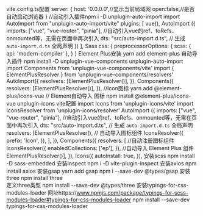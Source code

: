 vite.config.ts配置
server: {
    host: '0.0.0.0',//显示当前局域网
    open:false,//是否自动启动浏览器
  }
//自动引入插件npm i -D unplugin-auto-import
import AutoImport from "unplugin-auto-import/vite"
 plugins: [
    vue(),
    AutoImport ({
      imports: ["vue", "vue-router", "pinia"], //自动引入vue的ref、toRefs、onmounted等，无需在页面中再次引入
      dts: "src/auto-import.d.ts", // 生成 `auto-import.d.ts` 全局声明
    })
  ],
  Sass
  css: {
  preprocessorOptions: {
    scss: { api: 'modern-compiler' },
  }
}
  Element Plus安装
  yarn add element-plus
  自动导入插件
  npm install -D unplugin-vue-components unplugin-auto-import
  import Components from 'unplugin-vue-components/vite'
  import { ElementPlusResolver } from 'unplugin-vue-components/resolvers'
  AutoImport({
      resolvers: [ElementPlusResolver()],
    }),
    Components({
      resolvers: [ElementPlusResolver()],
    }),
//Icon图标
yarn add @element-plus/icons-vue
// Element自动导入 图标
npm install @element-plus/icons-vue  unplugin-icons
vite配置
import Icons from 'unplugin-icons/vite'
import IconsResolver from 'unplugin-icons/resolver'
AutoImport ({
      imports: ["vue", "vue-router", "pinia"], //自动引入vue的ref、toRefs、onmounted等，无需在页面中再次引入
      dts: "src/auto-import.d.ts", // 生成 `auto-import.d.ts` 全局声明
      resolvers: [ElementPlusResolver(),
        // 自动导入图标组件
        IconsResolver({
          prefix: 'Icon',
        }),
      ],
    }),
    Components({
      resolvers: [
        //自动注册图标组件
        IconsResolver({
          enabledCollections: ['ep'],
        }),
        //自动导入 Element Plus 组件
        ElementPlusResolver()],
    }),
    Icons({
      autoInstall: true,
    }),
安装scss npm install -D sass-embedded
安装Inspect npm i -D vite-plugin-inspect
安装axios npm install axios
安装gsap
yarn add gsap
npm i --save-dev @types/gsap
安装three
npm install three  
定义three类型
npm install --save-dev @types/three
安装typings-for-css-modules-loader
网址https://www.npmjs.com/package/typings-for-scss-modules-loader#typings-for-css-modules-loader
npm install --save-dev typings-for-css-modules-loader